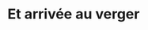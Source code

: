 ---
index: 140
type_of_section: "fullimage"
title: "Et arrivée au verger"
sub-title: "Il ne reste plus qu'à mettre le rucher à niveau et à y installer les abeilles."
text:
   position: 9
   background: "dark"
image:
  file: "assets/images/transfert-fp-c.jpg"
  description: "Et arrivée au verger"
  author: Andrée DRESSAYRE
  author_link: 
---